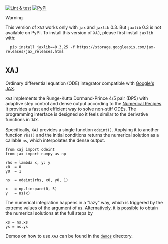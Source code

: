 [![Lint & test](https://github.com/adxsrc/xaj/actions/workflows/python-package.yml/badge.svg)](https://github.com/adxsrc/xaj/actions/workflows/python-package.yml)
[![PyPI](https://github.com/adxsrc/xaj/actions/workflows/python-publish.yml/badge.svg)](https://pypi.org/project/xaj/)

> [!WARNING]
>
>   This version of `XAJ` works only with `jax` and `jaxlib` 0.3.
>   But `jaxlib` 0.3 is not available on PyPI.
>   To install this version of `XAJ`, please first install `jaxlib`
>   with:
>
>       pip install jaxlib==0.3.25 -f https://storage.googleapis.com/jax-releases/jax_releases.html


# `XAJ`

Ordinary differential equation (ODE) integrator compatible with
[Google's JAX](https://github.com/google/jax).

`XAJ` implements the Runge-Kutta Dormand-Prince 4/5 pair (DP5) with
adaptive step control and dense output according to the
[Numerical Recipes](http://numerical.recipes/).
It provides a fast and efficient way to solve non-stiff ODEs.
The programming interface is designed so it feels similar to the
derivative functions in `JAX`.

Specifically, `XAJ` provides a single function `odeint()`.
Applying it to another function `rhs()` and the initial conditions
returns the numerical solution as a callable `ns`, which interpolates
the dense output.

    from xaj import odeint
    from jax import numpy as np

    rhs = lambda x, y: y
    x0  = 0
    y0  = 1

    ns  = odeint(rhs, x0, y0, 1)

    x   = np.linspace(0, 5)
    y   = ns(x)

The numerical integration happens in a "lazy" way, which is triggered
by the extreme values of the argument of `ns`.
Alternatively, it is possible to obtain the numerical solutions at the
full steps by

    xs = ns.xs
    ys = ns.ys

Demos on how to use `XAJ` can be found in the [`demos`](demos/)
directory.
